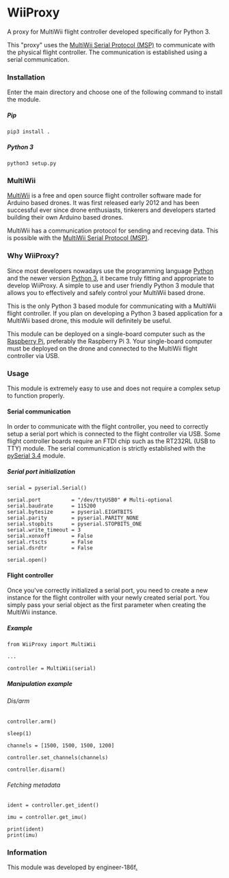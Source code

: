# WiiProxy

A proxy for MultiWii flight controller developed specifically for Python 3.

This "proxy" uses the [MultiWii Serial Protocol (MSP)](http://www.multiwii.com/wiki/index.php?title=Multiwii_Serial_Protocol) to communicate
with the physical flight controller. The communication is established
using a serial communication.

### Installation

Enter the main directory and choose one of the following command to install the module.

##### Pip
```pip3 install .```

##### Python 3
```python3 setup.py```

### MultiWii

[MultiWii](https://github.com/multiwii) is a free and open source flight controller software made for Arduino based drones.
It was first released early 2012 and has been successful ever since drone enthusiasts, 
tinkerers and developers started building their own Arduino based drones.

MultiWii has a communication protocol for sending and receving data. This is possible
with the [MultiWii Serial Protocol (MSP)](http://www.multiwii.com/wiki/index.php?title=Multiwii_Serial_Protocol).

### Why WiiProxy?

Since most developers nowadays use the programming language [Python](https://www.python.org/) and the newer version [Python 3](https://www.python.org/download/releases/3.0/), it became truly fitting and appropriate to develop WiiProxy. A simple to use and user friendly Python 3 module that allows you to effectively and safely control your MultiWii based drone.

This is the only Python 3 based module for communicating with a MultiWii flight controller. If you plan on developing a Python 3 based application for a MultiWii based drone, this module will definitely be useful.

This module can be deployed on a single-board computer such as the [Raspberry Pi](https://www.raspberrypi.org/), preferably the Raspberry Pi 3. Your single-board computer must be deployed on the drone and connected to the MultiWii flight controller via USB.

### Usage

This module is extremely easy to use and does not require a complex setup to function properly.

#### Serial communication

In order to communicate with the flight controller, you need to correctly setup a serial port which is connected to the flight controller via USB. Some flight controller boards require an FTDI chip such as the RT232RL (USB to TTY) module. The serial communication is strictly established with the [pySerial 3.4](https://pyserial.readthedocs.io/en/latest/pyserial.html) module.

##### Serial port initialization
```
serial = pyserial.Serial()

serial.port          = "/dev/ttyUSB0" # Multi-optional
serial.baudrate      = 115200
serial.bytesize      = pyserial.EIGHTBITS
serial.parity        = pyserial.PARITY_NONE
serial.stopbits      = pyserial.STOPBITS_ONE
serial.write_timeout = 3
serial.xonxoff       = False
serial.rtscts        = False
serial.dsrdtr        = False

serial.open()
```

#### Flight controller

Once you've correctly initialized a serial port, you need to create a new instance for the flight controller with your newly created serial port. You simply pass your serial object as the first parameter when creating the MultiWii instance.

##### Example
```
from WiiProxy import MultiWii

...

controller = MultiWii(serial)
```
##### Manipulation example
###### Dis/arm
```
controller.arm()

sleep(1)

channels = [1500, 1500, 1500, 1200]

controller.set_channels(channels)

controller.disarm()
```
###### Fetching metadata
```
ident = controller.get_ident()

imu = controller.get_imu()

print(ident)
print(imu)
```

### Information

This module was developed by engineer-186f[.](https://i.ytimg.com/vi/cI01_TXIMWc/hqdefault.jpg)
